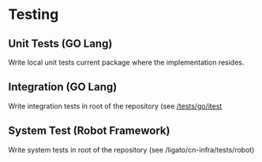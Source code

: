# Testing

## Unit Tests (GO Lang)
Write local unit tests current package where the implementation resides.

## Integration (GO Lang)
Write integration tests in root of the repository
(see [/tests/go/itest](../../tests/go/itest)

## System Test (Robot Framework)
Write system tests in root of the repository
(see /ligato/cn-infra/tests/robot)